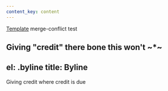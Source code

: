 ```yaml
---
content_key: content
---
```

[Template](../../patterns/03-templates-00-page/03-templates-00-page.html) merge-conflict test

Giving \"credit"
there bone this won't
~*~
---
el: .byline
title: Byline
---
Giving credit where credit is due
